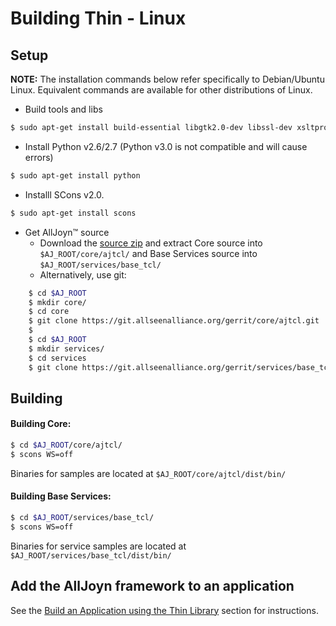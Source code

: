 # Building Thin - Linux

## Setup

**NOTE:** The installation commands below refer specifically to
Debian/Ubuntu Linux. Equivalent commands are available for other distributions
of Linux.

* Build tools and libs

```sh
$ sudo apt-get install build-essential libgtk2.0-dev libssl-dev xsltproc ia32-libs libxml2-dev
```

* Install Python v2.6/2.7 (Python v3.0 is not compatible and will cause errors)

```sh
$ sudo apt-get install python
```

* Installl SCons v2.0.

```sh
$ sudo apt-get install scons
```

* Get AllJoyn&trade; source
    * Download the [source zip][download] and extract Core source into
    `$AJ_ROOT/core/ajtcl/` and Base Services source into
    `$AJ_ROOT/services/base_tcl/`
    * Alternatively, use git:
```sh
    $ cd $AJ_ROOT
    $ mkdir core/
    $ cd core
    $ git clone https://git.allseenalliance.org/gerrit/core/ajtcl.git
    $
    $ cd $AJ_ROOT
    $ mkdir services/
    $ cd services
    $ git clone https://git.allseenalliance.org/gerrit/services/base_tcl.git
```

## Building

#### Building Core:

```sh
$ cd $AJ_ROOT/core/ajtcl/
$ scons WS=off
```

Binaries for samples are located at `$AJ_ROOT/core/ajtcl/dist/bin/`

#### Building Base Services:

```sh
$ cd $AJ_ROOT/services/base_tcl/
$ scons WS=off
```

Binaries for service samples are located at
`$AJ_ROOT/services/base_tcl/dist/bin/`

## Add the AllJoyn framework to an application

See the [Build an Application using the Thin Library][build-app-thin-library]
section for instructions.

[download]: https://allseenalliance.org/framework/download
[build-app-thin-library]:  /develop/tutorial/thin-app
